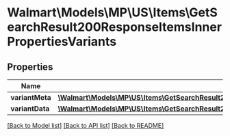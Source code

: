 # Walmart\Models\MP\US\Items\GetSearchResult200ResponseItemsInnerPropertiesVariants

## Properties

Name | Type | Description | Notes
------------ | ------------- | ------------- | -------------
**variantMeta** | [**\Walmart\Models\MP\US\Items\GetSearchResult200ResponseItemsInnerPropertiesVariantsVariantMetaInner[]**](GetSearchResult200ResponseItemsInnerPropertiesVariantsVariantMetaInner.md) |  | [optional]
**variantData** | [**\Walmart\Models\MP\US\Items\GetSearchResult200ResponseItemsInnerPropertiesVariantsVariantDataInner[]**](GetSearchResult200ResponseItemsInnerPropertiesVariantsVariantDataInner.md) |  | [optional]


[[Back to Model list]](./) [[Back to API list]](../../../../../README.md#supported-apis) [[Back to README]](../../../../../README.md)
